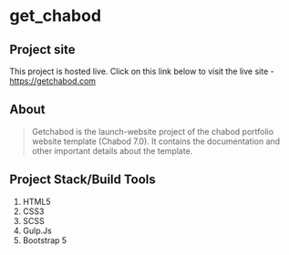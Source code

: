 # get_chabod

## Project site

This project is hosted live. Click on this link below to visit the live site -
https://getchabod.com

## About

> Getchabod is the launch-website project of the chabod portfolio website template (Chabod 7.0).
> It contains the documentation and other important details about the template.

## Project Stack/Build Tools

1. HTML5
2. CSS3
3. SCSS
4. Gulp.Js
5. Bootstrap 5


